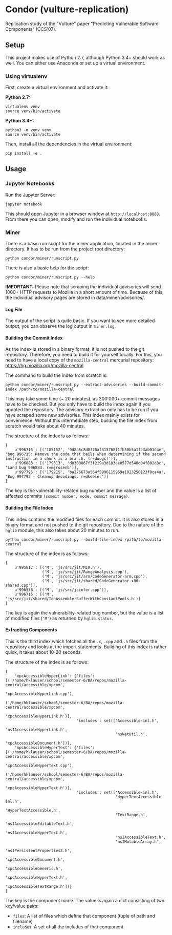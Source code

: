 # Condor (vulture-replication)
Replication study of the "Vulture" paper "Predicting Vulnerable Software Components" (CCS'07).

## Setup
This project makes use of Python 2.7, although Python 3.4+ should work as well. You can either use Anaconda or set up a virtual environment.

### Using virtualenv
First, create a virtual environment and activate it:

**Python 2.7:**
```
virtualenv venv
source venv/bin/activate
```


**Python 3.4+:**
```
python3 -m venv venv
source venv/bin/activate
```

Then, install all the dependencies in the virtual environment:
```
pip install -e .
```

## Usage
### Jupyter Notebooks
Run the Jupyter Server:
```
jupyter notebook
```
This should open Jupyter in a browser window at `http://localhost:8888`. From there you can open, modify and run the individual notebooks.

### Miner
There is a basic run script for the miner application, located in the miner directory. It has to be run from the project root directory:
```
python condor/miner/runscript.py
```

There is also a basic help for the script:
```
python condor/miner/runscript.py --help
```

**IMPORTANT:** Please note that scraping the individual advisories will send 1000+ HTTP requests to Mozilla in a short amount of time. Because of this, the individual advisory pages are stored in data/miner/advisories/.

#### Log File
The output of the script is quite basic. If you want to see more detailed output, you can
observe the log output in `miner.log`.

#### Building the Commit Index
As the index is stored in a binary format, it is not pushed to the git repository.
Therefore, you need to build it for yourself locally. For this, you need to have a local
copy of the `mozilla-central` mercurial repository: https://hg.mozilla.org/mozilla-central

The command to build the index from scratch is:
```
python condor/miner/runscript.py --extract-advisories --build-commit-index /path/to/mozilla-central
```

This may take some time (~ 20 minutes), as 300'000+ commit messages have to be checked. But you only have to build the index again if you updated the repository. The advisory extraction only has to be run if you have scraped some new advisories. This index mainly exists for convenience. Without this intermediate step, building the file index from scratch would take about 40 minutes.


The structure of the index is as follows:
```
{
    u'996715': [('185152', '9d8a5c8d8328af315768f1fb50b5a1fc3ab01d4e', 'bug 996715: Remove the code that bails when determining if the second instruction in a chunk is a branch. (r=dougc)')],
    u'996883': [('179313', 'd8300867f3f219a3d183ee0577d548d04f802d8c', 'Land bug 996883. r=mjrosenb')],
    u'997795': [('179215', 'ba276673a564f5906115959a1823250123f8ca4a', 'Bug 997795 - Cleanup decodings. r=dkeeler')]
}
```
The key is the vulnerability-related bug number and the value is a list of affected commits `(commit number, node, commit message)`.


#### Building the File Index
This index contains the modified files for each commit. It is also stored in a binary format and not pushed to the git repository. Due to the nature of the `hglib` module, this also takes about 20 minutes to run.

```
python condor/miner/runscript.py --build-file-index /path/to/mozilla-central
```

The structure of the index is as follows:
```
{
    u'995817': [('M', 'js/src/jit/MIR.h'),
                ('M', 'js/src/jit/RangeAnalysis.cpp'),
                ('M', 'js/src/jit/arm/CodeGenerator-arm.cpp'),
                ('M', 'js/src/jit/shared/CodeGenerator-x86-shared.cpp')],
    u'996536': [('M', 'js/src/jsinfer.cpp')],
    u'996715': [('M', 'js/src/jit/shared/IonAssemblerBufferWithConstantPools.h')]
}
```
The key is again the vulnerability-related bug number, but the value is a list of modified files (`'M'`) as returned by `hglib.status`.


#### Extracting Components
This is the third index which fetches all the `.c`, `.cpp` and `.h` files from the repository and looks at the import statements. Building of this index is rather quick, it takes about 10-20 seconds.


The structure of the index is as follows:
```
{
    'xpcAccessibleHyperLink': {'files': [('/home/hklauser/school/semester-6/BA/repos/mozilla-central/accessible/xpcom',
                                          'xpcAccessibleHyperLink.cpp'),
                                         ('/home/hklauser/school/semester-6/BA/repos/mozilla-central/accessible/xpcom',
                                          'xpcAccessibleHyperLink.h')],
                               'includes': set(['Accessible-inl.h',
                                                'nsIAccessibleHyperLink.h',
                                                'nsNetUtil.h',
                                                'xpcAccessibleDocument.h'])},
    'xpcAccessibleHyperText': {'files': [('/home/hklauser/school/semester-6/BA/repos/mozilla-central/accessible/xpcom',
                                          'xpcAccessibleHyperText.cpp'),
                                         ('/home/hklauser/school/semester-6/BA/repos/mozilla-central/accessible/xpcom',
                                          'xpcAccessibleHyperText.h')],
                               'includes': set(['Accessible-inl.h',
                                                'HyperTextAccessible-inl.h',
                                                'HyperTextAccessible.h',
                                                'TextRange.h',
                                                'nsIAccessibleEditableText.h',
                                                'nsIAccessibleHyperText.h',
                                                'nsIAccessibleText.h',
                                                'nsIMutableArray.h',
                                                'nsIPersistentProperties2.h',
                                                'xpcAccessibleDocument.h',
                                                'xpcAccessibleGeneric.h',
                                                'xpcAccessibleHyperText.h',
                                                'xpcAccessibleTextRange.h'])}
}
```
The key is the component name. The value is again a dict consisting of two key/value pairs:
- `files`: A list of files which define that component (tuple of path and filename)
- `includes`: A set of all the includes of that component
